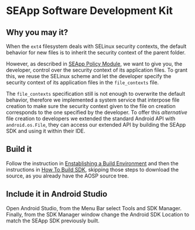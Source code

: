 # SEApp Software Development Kit

## Why you may it?

When the `ext4` filesystem deals with SELinux security contexts, the default
behavior for new files is to inherit the security context of the parent folder.

However, as described in [SEApp Policy Module](README.md), we want to give you, 
the developer, control over the security context of its application files.
To grant this, we reuse the SELinux scheme and let the developer specify the 
security context of its application files in the `file_contexts` file.

The `file_contexts` specification still is not enough to overwrite the default
behavior, therefore we implemented a system service that interpose file
creation to make sure the security context given to the file on creation
corresponds to the one specified by the developer.
To offer this _alternative_ file creation to developers we extended the
standard Android API with `android.os.File`, they can access our extended
API by building the SEApp SDK and using it within their IDE.

## Build it

Follow the instruction in [Enstablishing a Build Environment](https://github.com/matthewrossi/seapp#enstablishing-a-build-environment)
and then the instructions in [How To Build SDK](https://android.googlesource.com/platform/sdk/+/master/docs/howto_build_SDK.txt),
skipping those steps to download the source, as you already have the AOSP source tree.

## Include it in Android Studio

Open Android Studio, from the Menu Bar select Tools and SDK Manager.
Finally, from the SDK Manager window change the Android SDK Location to match
the SEApp SDK previously built.

